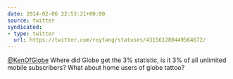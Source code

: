 ```yaml
---
date: 2014-02-06 22:53:21+00:00
source: twitter
syndicated:
- type: twitter
  url: https://twitter.com/roytang/statuses/431561280449564672/
---
```


[@KenOfGlobe](https://twitter.com/KenOfGlobe/) Where did Globe get the 3% statistic, is it 3% of all unlimited mobile subscribers? What about home users of globe tattoo?